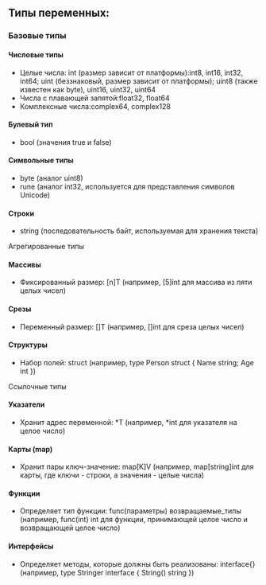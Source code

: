 ## Типы переменных:

### Базовые типы
#### Числовые типы
* Целые числа:
int (размер зависит от платформы):int8, int16, int32, int64;
uint (беззнаковый, размер зависит от платформы);
uint8 (также известен как byte), uint16, uint32, uint64
* Числа с плавающей запятой:float32, float64
* Комплексные числа:complex64, complex128
#### Булевый тип
* bool (значения true и false)
#### Символьные типы
* byte (аналог uint8)
* rune (аналог int32, используется для представления символов Unicode)
#### Строки
* string (последовательность байт, используемая для хранения текста)

Агрегированные типы
#### Массивы
* Фиксированный размер: [n]T (например, [5]int для массива из пяти целых чисел)
#### Срезы
* Переменный размер: []T (например, []int для среза целых чисел)
####  Структуры
* Набор полей: struct (например, type Person struct { Name string; Age int })

Ссылочные типы
#### Указатели
* Хранит адрес переменной: *T (например, *int для указателя на целое число)
#### Карты (map)
* Хранит пары ключ-значение: map[K]V (например, map[string]int для карты, где ключи - строки, а значения - целые числа)
#### Функции
* Определяет тип функции: func(параметры) возвращаемые_типы (например, func(int) int для функции, принимающей целое число и возвращающей целое число)

#### Интерфейсы
* Определяет методы, которые должны быть реализованы: interface{} (например, type Stringer interface { String() string })